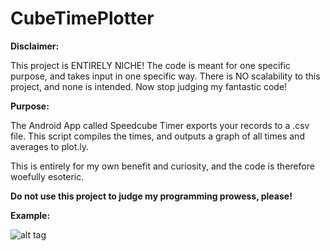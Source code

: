 # CubeTimePlotter

<b>Disclaimer:</b>

This project is ENTIRELY NICHE! The code is meant for one specific purpose, and takes input in one specific way. There is NO scalability to this project, and none is intended. Now stop judging my fantastic code!

<b>Purpose:</b>

The Android App called Speedcube Timer exports your records to a .csv file. This script compiles the times, and outputs a graph of all times and averages to plot.ly.

This is entirely for my own benefit and curiosity, and the code is therefore woefully esoteric.

<b>Do not use this project to judge my programming prowess, please!</b>

<b>Example:</b>

![alt tag](https://github.com/AlecTheDev/CubeTimePlotter/blob/master/img/Example1.png)
